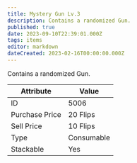 ```yaml
---
title: Mystery Gun Lv.3
description: Contains a randomized Gun.
published: true
date: 2023-09-10T22:39:01.000Z
tags: items
editor: markdown
dateCreated: 2023-02-16T00:00:00.000Z
---
```


Contains a randomized Gun.

|Attribute|Value|
|-|-|
|ID|5006|
|Purchase Price|20 Flips|
|Sell Price|10 Flips|
|Type|Consumable|
|Stackable|Yes|

